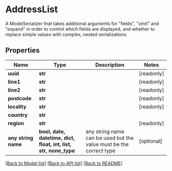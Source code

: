 # AddressList

A ModelSerializer that takes additional arguments for \"fields\", \"omit\" and \"expand\" in order to control which fields are displayed, and whether to replace simple values with complex, nested serializations

## Properties
Name | Type | Description | Notes
------------ | ------------- | ------------- | -------------
**uuid** | **str** |  | [readonly] 
**line1** | **str** |  | [readonly] 
**line2** | **str** |  | [readonly] 
**postcode** | **str** |  | [readonly] 
**locality** | **str** |  | [readonly] 
**country** | **str** |  | 
**region** | **str** |  | [readonly] 
**any string name** | **bool, date, datetime, dict, float, int, list, str, none_type** | any string name can be used but the value must be the correct type | [optional]

[[Back to Model list]](../README.md#documentation-for-models) [[Back to API list]](../README.md#documentation-for-api-endpoints) [[Back to README]](../README.md)


